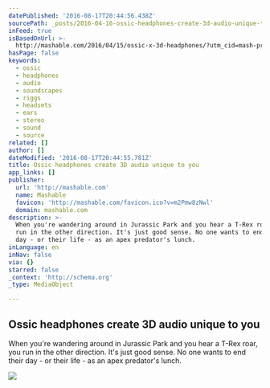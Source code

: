 ```yaml
---
datePublished: '2016-08-17T20:44:56.438Z'
sourcePath: _posts/2016-04-16-ossic-headphones-create-3d-audio-unique-to-you.md
inFeed: true
isBasedOnUrl: >-
  http://mashable.com/2016/04/15/ossic-x-3d-headphones/?utm_cid=mash-prod-nav-sub-st#1t2MANqDGPqa
hasPage: false
keywords:
  - ossic
  - headphones
  - audio
  - soundscapes
  - riggs
  - headsets
  - ears
  - stereo
  - sound
  - source
related: []
author: []
dateModified: '2016-08-17T20:44:55.781Z'
title: Ossic headphones create 3D audio unique to you
app_links: []
publisher:
  url: 'http://mashable.com'
  name: Mashable
  favicon: 'http://mashable.com/favicon.ico?v=m2Pmw8zNwl'
  domain: mashable.com
description: >-
  When you're wandering around in Jurassic Park and you hear a T-Rex roar, you
  run in the other direction. It's just good sense. No one wants to end their
  day - or their life - as an apex predator's lunch.
inLanguage: en
inNav: false
via: {}
starred: false
_context: 'http://schema.org'
_type: MediaObject

---
```

<article style=""><h1>Ossic headphones create 3D audio unique to you</h1><p>When you're wandering around in Jurassic Park and you hear a T-Rex roar, you run in the other direction. It's just good sense. No one wants to end their day - or their life - as an apex predator's lunch.</p><img src="http://rack.1.mshcdn.com/media/ZgkyMDE2LzA0LzE1L2U3LzM5ODkzYWZiYjg2LmNhOGZhLmpwZwpwCXRodW1iCTEyMDB4NjMwCmUJanBn/25444089/23f/39893afbb8634aafba57bb6bff75d634.jpg" /></article>